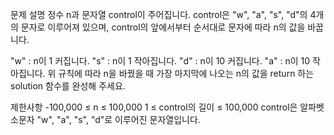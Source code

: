 문제 설명
정수 n과 문자열 control이 주어집니다. control은 "w", "a", "s", "d"의 4개의 문자로 이루어져 있으며, control의 앞에서부터 순서대로 문자에 따라 n의 값을 바꿉니다.

"w" : n이 1 커집니다.
"s" : n이 1 작아집니다.
"d" : n이 10 커집니다.
"a" : n이 10 작아집니다.
위 규칙에 따라 n을 바꿨을 때 가장 마지막에 나오는 n의 값을 return 하는 solution 함수를 완성해 주세요.

제한사항
-100,000 ≤ n ≤ 100,000
1 ≤ control의 길이 ≤ 100,000
control은 알파벳 소문자 "w", "a", "s", "d"로 이루어진 문자열입니다.